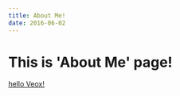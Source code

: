 ```yaml
---
title: About Me!
date: 2016-06-02
---
```


# This is 'About Me' page!

[hello Veox!][1]



  [1]: https://github.com/q545244819/veox